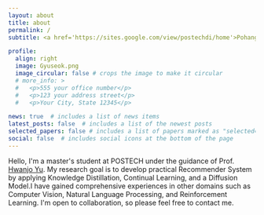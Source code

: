 ```yaml
---
layout: about
title: about
permalink: /
subtitle: <a href='https://sites.google.com/view/postechdi/home'>Pohang University of Science and Technology (POSTECH)</a> <br> 77, Cheongam-ro, Nam-gu, Pohang-si, Gyeongsangbuk-do, the Republic of Korea #. Contacts. Moto. Etc.

profile:
  align: right
  image: Gyuseok.png
  image_circular: false # crops the image to make it circular
  # more_info: >
  #   <p>555 your office number</p>
  #   <p>123 your address street</p>
  #   <p>Your City, State 12345</p>

news: true  # includes a list of news items
latest_posts: false  # includes a list of the newest posts
selected_papers: false # includes a list of papers marked as "selected={true}"
social: false  # includes social icons at the bottom of the page
---
```

Hello, I'm a master's student at POSTECH under the guidance of Prof. <a href="https://sites.google.com/view/postechdi/member/faculty">Hwanjo Yu</a>. My research goal is to develop practical Recommender System by applying Knowledge Distillation, Continual Learning, and a Diffusion Model.I have gained comprehensive experiences in other domains such as Computer Vision, Natural Language Processing, and Reinforcement Learning. I'm open to collaboration, so please feel free to contact me.

<!-- Write your biography here. Tell the world about yourself. Link to your favorite [subreddit](http://reddit.com). You can put a picture in, too. The code is already in, just name your picture `prof_pic.jpg` and put it in the `img/` folder.

Put your address / P.O. box / other info right below your picture. You can also disable any of these elements by editing `profile` property of the YAML header of your `_pages/about.md`. Edit `_bibliography/papers.bib` and Jekyll will render your [publications page](/al-folio/publications/) automatically.

Link to your social media connections, too. This theme is set up to use [Font Awesome icons](https://fontawesome.com/) and [Academicons](https://jpswalsh.github.io/academicons/), like the ones below. Add your Facebook, Twitter, LinkedIn, Google Scholar, or just disable all of them. -->